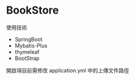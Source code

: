 # BookStore

使用技術
- SpringBoot
- Mybatis-Plus
- thymeleaf
- BootStrap

開啟項目前需修改 application.yml 中的上傳文件路徑
